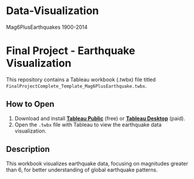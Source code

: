 # Data-Visualization
Mag6PlusEarthquakes 1900-2014


# Final Project - Earthquake Visualization

This repository contains a Tableau workbook (.twbx) file titled `FinalProjectComplete_Template_Mag6PlusEarthquake.twbx`. 

## How to Open

1. Download and install **[Tableau Public](https://public.tableau.com/s/)** (free) or **[Tableau Desktop](https://www.tableau.com/products/desktop)** (paid).
2. Open the `.twbx` file with Tableau to view the earthquake data visualization.

## Description

This workbook visualizes earthquake data, focusing on magnitudes greater than 6, for better understanding of global earthquake patterns.
